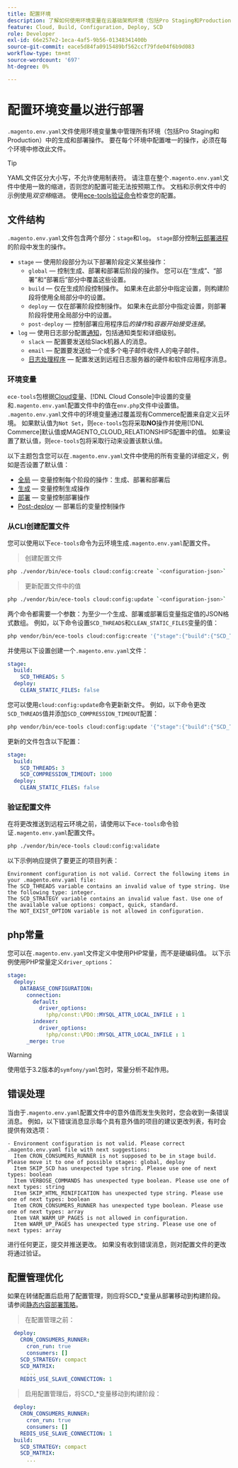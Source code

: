 ```yaml
---
title: 配置环境
description: 了解如何使用环境变量在云基础架构环境（包括Pro Staging和Production）上跨所有Commerce配置构建和部署操作。
feature: Cloud, Build, Configuration, Deploy, SCD
role: Developer
exl-id: 66e257e2-1eca-4af5-9b56-01348341400b
source-git-commit: eace5d84fa0915489bf562ccf79fde04f6b9d083
workflow-type: tm+mt
source-wordcount: '697'
ht-degree: 0%

---
```


# 配置环境变量以进行部署

`.magento.env.yaml`文件使用环境变量集中管理所有环境（包括Pro Staging和Production）中的生成和部署操作。 要在每个环境中配置唯一的操作，必须在每个环境中修改此文件。

>[!TIP]
>
>YAML文件区分大小写，不允许使用制表符。 请注意在整个`.magento.env.yaml`文件中使用一致的缩进，否则您的配置可能无法按预期工作。 文档和示例文件中的示例使用&#x200B;_双空格_&#x200B;缩进。 使用[ece-tools验证命令](#validate-configuration-file)检查您的配置。

## 文件结构

`.magento.env.yaml`文件包含两个部分：`stage`和`log`。 `stage`部分控制[云部署进程](../deploy/process.md)的阶段中发生的操作。

- `stage` — 使用阶段部分为以下部署阶段定义某些操作：
   - `global` — 控制生成、部署和部署后阶段的操作。 您可以在“生成”、“部署”和“部署后”部分中覆盖这些设置。
   - `build` — 仅在生成阶段控制操作。 如果未在此部分中指定设置，则构建阶段将使用全局部分中的设置。
   - `deploy` — 仅在部署阶段控制操作。 如果未在此部分中指定设置，则部署阶段将使用全局部分中的设置。
   - `post-deploy` — 控制部署应用程序后&#x200B;_的操作_&#x200B;和&#x200B;_容器开始接受连接_。
- `log` — 使用日志部分配置[通知](set-up-notifications.md)，包括通知类型和详细级别。
   - `slack` — 配置要发送给Slack机器人的消息。
   - `email` — 配置要发送给一个或多个电子邮件收件人的电子邮件。
   - [日志处理程序](log-handlers.md) — 配置发送到远程日志服务器的硬件和软件应用程序消息。

### 环境变量

`ece-tools`包根据[Cloud变量](variables-cloud.md)、[!DNL Cloud Console]中设置的变量和`.magento.env.yaml`配置文件中的值在`env.php`文件中设置值。 `.magento.env.yaml`文件中的环境变量通过覆盖现有Commerce配置来自定义云环境。 如果默认值为`Not Set`，则`ece-tools`包将采取&#x200B;**NO**&#x200B;操作并使用[!DNL Commerce]默认值或MAGENTO_CLOUD_RELATIONSHIPS配置中的值。 如果设置了默认值，则`ece-tools`包将采取行动来设置该默认值。

以下主题包含您可以在`.magento.env.yaml`文件中使用的所有变量的详细定义，例如是否设置了默认值：

- [全局](variables-global.md) — 变量控制每个阶段的操作：生成、部署和部署后
- [生成](variables-build.md) — 变量控制生成操作
- [部署](variables-deploy.md) — 变量控制部署操作
- [Post-deploy](variables-post-deploy.md) — 部署后的变量控制操作

### 从CLI创建配置文件

您可以使用以下`ece-tools`命令为云环境生成`.magento.env.yaml`配置文件。

>创建配置文件

```bash
php ./vendor/bin/ece-tools cloud:config:create `<configuration-json>`
```

>更新配置文件中的值

```bash
php ./vendor/bin/ece-tools cloud:config:update `<configuration-json>`
```

两个命令都需要一个参数：为至少一个生成、部署或部署后变量指定值的JSON格式数组。 例如，以下命令设置`SCD_THREADS`和`CLEAN_STATIC_FILES`变量的值：

```bash
php vendor/bin/ece-tools cloud:config:create '{"stage":{"build":{"SCD_THREADS":5}, "deploy":{"CLEAN_STATIC_FILES":false}}}'
```

并使用以下设置创建一个`.magento.env.yaml`文件：

```yaml
stage:
  build:
    SCD_THREADS: 5
  deploy:
    CLEAN_STATIC_FILES: false
```

您可以使用`cloud:config:update`命令更新新文件。 例如，以下命令更改`SCD_THREADS`值并添加`SCD_COMPRESSION_TIMEOUT`配置：

```bash
php vendor/bin/ece-tools cloud:config:update '{"stage":{"build":{"SCD_THREADS":3, "SCD_COMPRESSION_TIMEOUT":1000}}}'
```

更新的文件包含以下配置：

```yaml
stage:
  build:
    SCD_THREADS: 3
    SCD_COMPRESSION_TIMEOUT: 1000
  deploy:
    CLEAN_STATIC_FILES: false
```

### 验证配置文件

在将更改推送到远程云环境之前，请使用以下`ece-tools`命令验证`.magento.env.yaml`配置文件。

```bash
php ./vendor/bin/ece-tools cloud:config:validate
```

以下示例响应提供了要更正的项目列表：

```terminal
Environment configuration is not valid. Correct the following items in your .magento.env.yaml file:
The SCD_THREADS variable contains an invalid value of type string. Use the following type: integer.
The SCD_STRATEGY variable contains an invalid value fast. Use one of the available value options: compact, quick, standard.
The NOT_EXIST_OPTION variable is not allowed in configuration.
```

## php常量

您可以在`.magento.env.yaml`文件定义中使用PHP常量，而不是硬编码值。 以下示例使用PHP常量定义`driver_options`：

```yaml
stage:
  deploy:
    DATABASE_CONFIGURATION:
      connection:
        default:
          driver_options:
            !php/const:\PDO::MYSQL_ATTR_LOCAL_INFILE : 1
        indexer:
          driver_options:
            !php/const:\PDO::MYSQL_ATTR_LOCAL_INFILE : 1
      _merge: true
```

>[!WARNING]
>
>使用低于3.2版本的`symfony/yaml`包时，常量分析不起作用。

## 错误处理

当由于`.magento.env.yaml`配置文件中的意外值而发生失败时，您会收到一条错误消息。 例如，以下错误消息显示每个具有意外值的项目的建议更改列表，有时会提供有效选项：

```terminal
- Environment configuration is not valid. Please correct .magento.env.yaml file with next suggestions:
  Item CRON_CONSUMERS_RUNNER is not supposed to be in stage build. Please move it to one of possible stages: global, deploy
  Item SKIP_SCD has unexpected type string. Please use one of next types: boolean
  Item VERBOSE_COMMANDS has unexpected type boolean. Please use one of next types: string
  Item SKIP_HTML_MINIFICATION has unexpected type string. Please use one of next types: boolean
  Item CRON_CONSUMERS_RUNNER has unexpected type boolean. Please use one of next types: array
  Item VAR_WARM_UP_PAGES is not allowed in configuration.
  Item WARM_UP_PAGES has unexpected type string. Please use one of next types: array
```

进行任何更正，提交并推送更改。 如果没有收到错误消息，则对配置文件的更改将通过验证。

## 配置管理优化

如果在转储配置后启用了配置管理，则应将SCD_*变量从部署移动到构建阶段。 请参阅[静态内容部署策略](../deploy/static-content.md)。

>在配置管理之前：

```yaml
  deploy:
    CRON_CONSUMERS_RUNNER:
      cron_run: true
      consumers: []
    SCD_STRATEGY: compact
    SCD_MATRIX:
      ...
    REDIS_USE_SLAVE_CONNECTION: 1
```

>启用配置管理后，将SCD_*变量移动到构建阶段：

```yaml
  deploy:
    CRON_CONSUMERS_RUNNER:
      cron_run: true
      consumers: []
    REDIS_USE_SLAVE_CONNECTION: 1
  build:
    SCD_STRATEGY: compact
    SCD_MATRIX:
      ...
```
